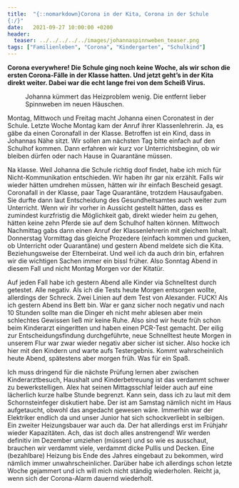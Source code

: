 ```yaml
---
title:  "{::nomarkdown}Corona in der Kita, Corona in der Schule 
{:/}"
date:   2021-09-27 10:00:00 +0200
header:
  teaser: ../../../../../images/johannaspinnweben_teaser.png
tags: ["Familienleben", "Corona", "Kindergarten", "Schulkind"]
---
```


**Corona everywhere! Die Schule ging noch keine Woche, als wir schon die ersten Corona-Fälle in der Klasse hatten. Und jetzt geht’s in der Kita direkt weiter. Dabei war die echt lange frei von dem Scheiß Virus.**

<figure>
  <img src="../../../../../images/johannaspinnweben.png" alt="">
  <figcaption>Johanna kümmert das Heizproblem wenig. Die entfernt lieber Spinnweben im neuen Häuschen.</figcaption>
</figure>  

Montag, Mittwoch und Freitag macht Johanna einen Coronatest in der Schule. Letzte Woche Montag kam der Anruf ihrer Klassenlehrerin. Ja, es gäbe da einen Coronafall in der Klasse. Betroffen ist ein Kind, dass in Johannas Nähe sitzt. Wir sollen am nächsten Tag bitte einfach auf den Schulhof kommen. Dann erfahren wir kurz vor Unterrichtsbeginn, ob wir bleiben dürfen oder nach Hause in Quarantäne müssen. 

Na klasse. Weil Johanna die Schule richtig doof findet, habe ich mich für Nicht-Kommunikation entschieden. Wir haben ihr gar nix erzählt. Falls wir wieder hätten umdrehen müssen, hätten wir ihr einfach Bescheid gesagt. Coronafall in der Klasse, paar Tage Quarantäne, trotzdem Hausaufgaben. Sie durfte dann laut Entscheidung des Gesundheitsamtes auch weiter zum Unterricht. Wenn wir ihr vorher in Aussicht gestellt hätten, dass es zumindest kurzfristig die Möglichkeit gab, direkt wieder heim zu gehen, hätten keine zehn Pferde sie auf dem Schulhof halten können. Mittwoch Nachmittag gabs dann einen Anruf der Klassenlehrerin mit gleichem Inhalt. Donnerstag Vormittag das gleiche Prozedere (einfach kommen und gucken, ob Unterricht oder Quarantäne) und gestern Abend meldete sich die Kita. Beziehungsweise der Elternbeirat. Und weil ich da auch drin bin, erfahren wir die wichtigen Sachen immer ein bissl früher. Also Sonntag Abend in diesem Fall und nicht Montag Morgen vor der Kitatür.

Auf jeden Fall habe ich gestern Abend alle Kinder via Schnelltest durch getestet. Alle negativ. Als ich die Tests heute Morgen entsorgen wollte, allerdings der Schreck. Zwei Linien auf dem Test von Alexander. FUCK! Als ich gestern Abend ins Bett bin. War er ganz sicher noch negativ und nach 10 Stunden sollte man die Dinger eh nicht mehr ablesen aber mein schlechtes Gewissen ließ mir keine Ruhe. Also sind wir heute früh schon beim Kinderarzt eingeritten und haben einen PCR-Test gemacht. Der eilig zur Entscheidungsfindung durchgeführte, neue Schnelltest heute Morgen in unserem Flur war zwar wieder negativ aber sicher ist sicher. Also hocke ich hier mit den Kindern und warte aufs Testergebnis. Kommt wahrscheinlich heute Abend, spätestens aber morgen früh. Was für ein Spaß.

Ich muss dringend für die nächste Prüfung lernen aber zwischen Kinderarztbesuch, Haushalt und Kinderbetreuung ist das verdammt schwer zu bewerkstelligen. Alex hat seinen Mittagsschlaf leider auch auf eine lächerlich kurze halbe Stunde begrenzt. Kann sein, dass ich zu laut mit dem Schornsteinfeger diskutiert habe. Der ist am Samstag nämlich nicht im Haus aufgetaucht, obwohl das angedacht gewesen wäre. Immerhin war der Elektriker endlich da und unser Junior hat sich schockverliebt in selbigen. Ein zweiter Heizungsbauer war auch da. Der hat allerdings erst im Frühjahr wieder Kapazitäten. Ach, das ist doch alles anstrengend! Wir werden definitiv im Dezember umziehen (müssen) und so wie es ausschaut, brauchen wir verdammt viele, verdammt dicke Pullis und Decken. Eine (bezahlbare) Heizung bis Ende des Jahres eingebaut zu bekommen, wird nämlich immer unwahrscheinlicher. Darüber habe ich allerdings schon letzte Woche gejammert und ich will mich nicht ständig wiederholen. Reicht ja, wenn sich der Corona-Alarm dauernd wiederholt. 

  


 
 
 
 


   


 



 






 






 


 
 






















 








 

   



















  












 






 





  


  






					 


 
 








